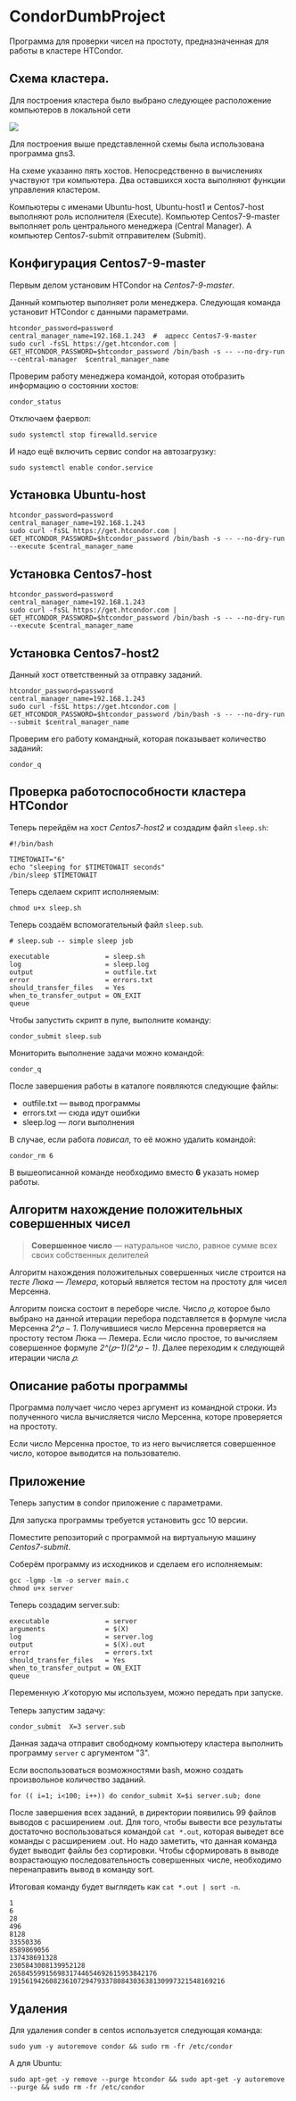 # CondorDumbProject

Программа для проверки чисел на простоту, предназначенная для работы в кластере HTCondor.

## Схема кластера.

Для построения кластера было выбрано следующее расположение компьютеров в локальной сети

![](1.png)

Для построения выше представленной схемы была использована
программа gns3.

На схеме указанно пять хостов. Непосредственно в
вычислениях участвуют три компьютера. Два оставшихся хоста выполняют
функции управления кластером.

Компьютеры с именами Ubuntu-host, Ubuntu-host1 и Centos7-host
выполняют роль исполнителя (Execute). Компьютер Centos7-9-master
выполняет роль центрального менеджера (Central Manager). А компьютер
Centos7-submit отправителем (Submit).

## Конфигурация Centos7-9-master 

Первым делом установим HTCondor на *Centos7-9-master*.

Данный компьютер выполняет роли менеджера. Следующая команда установит HTCondor с данными параметрами.


```
htcondor_password=password
central_manager_name=192.168.1.243  #  адресс Centos7-9-master
sudo curl -fsSL https://get.htcondor.com | GET_HTCONDOR_PASSWORD=$htcondor_password /bin/bash -s -- --no-dry-run --central-manager  $central_manager_name
```

Проверим работу менеджера командой, которая отобразить информацию о состоянии хостов:

```
condor_status
```

Отключаем фаервол:
```
sudo systemctl stop firewalld.service 
```

И надо ещё включить сервис condor на автозагрузку:

```
sudo systemctl enable condor.service
```

## Установка Ubuntu-host

```
htcondor_password=password
central_manager_name=192.168.1.243
sudo curl -fsSL https://get.htcondor.com | GET_HTCONDOR_PASSWORD=$htcondor_password /bin/bash -s -- --no-dry-run  --execute $central_manager_name
```

## Установка Centos7-host

```
htcondor_password=password
central_manager_name=192.168.1.243
sudo curl -fsSL https://get.htcondor.com | GET_HTCONDOR_PASSWORD=$htcondor_password /bin/bash -s -- --no-dry-run --execute $central_manager_name
```

## Установка Centos7-host2

Данный хост ответственный за отправку заданий.

```
htcondor_password=password
central_manager_name=192.168.1.243
sudo curl -fsSL https://get.htcondor.com | GET_HTCONDOR_PASSWORD=$htcondor_password /bin/bash -s -- --no-dry-run --submit $central_manager_name
```

Проверим его работу командный, которая показывает количество заданий:

```
condor_q
```

## Проверка работоспособности кластера HTCondor

Теперь перейдём на хост *Centos7-host2* и создадим файл `sleep.sh`:

```
#!/bin/bash

TIMETOWAIT="6"
echo "sleeping for $TIMETOWAIT seconds"
/bin/sleep $TIMETOWAIT
```

Теперь сделаем скрипт исполняемым:

```
chmod u+x sleep.sh
```

Теперь создаём вспомогательный файл `sleep.sub`.

```
# sleep.sub -- simple sleep job

executable              = sleep.sh
log                     = sleep.log
output                  = outfile.txt
error                   = errors.txt
should_transfer_files   = Yes
when_to_transfer_output = ON_EXIT
queue
```

Чтобы запустить скрипт в пуле, выполните команду:

```
condor_submit sleep.sub
```

Мониторить выполнение задачи можно командой:

```
condor_q
```

После завершения работы в каталоге появляются следующие файлы:

* outfile.txt — вывод программы
* errors.txt — сюда идут ошибки
* sleep.log — логи выполнения

В случае, если работа *повисал*, то её можно удалить командой:

```
condor_rm 6
```

В вышеописанной команде необходимо вместо **6** указать номер работы.

## Алгоритм нахождение положительных совершенных чисел

> **Совершенное число** — натуральное число, равное сумме всех своих
собственных делителей

Алгоритм нахождения положительных совершенных числе строится
на *тесте Люка — Лемера*, который является тестом на простоту
для чисел Мерсенна.

Алгоритм поиска состоит в переборе числе. Число *𝑝*, которое было
выбрано на данной итерации перебора подставляется в формуле
числа Мерсенна *2^𝑝 − 1*. Получившиеся число Мерсенна проверяется
на простоту тестом Люка — Лемера. Если число простое, то
вычисляем совершенное формуле *2^(𝑝−1)(2^𝑝 − 1)*. Далее переходим к
следующей итерации числа *𝑝*.

## Описание работы программы

Программа получает число через аргумент из командной строки. Из полученного числа вычисляется число Мерсенна, которе проверяется на простоту. 

Если число Мерсенна простое, то из него вычисляется совершенное число, которое выводится на пользователю.

## Приложение

Теперь запустим в condor приложение с параметрами.

Для запуска программы требуется установить gcc 10 версии.

Поместите репозиторий с программой на виртуальную машину *Centos7-submit*.

Соберём программу из исходников и сделаем его исполняемым:

```
gcc -lgmp -lm -o server main.c
chmod u+x server
```

Теперь создадим server.sub:

```
executable              = server
arguments               = $(X)
log                     = server.log
output                  = $(X).out
error                   = errors.txt
should_transfer_files   = Yes
when_to_transfer_output = ON_EXIT
queue

```

Переменную *𝑋* которую мы используем, можно передать при запуске.

Теперь запустим задачу:

```
condor_submit  X=3 server.sub
```

Данная задача отправит свободному компьютеру кластера выполнить программу `server` с аргументом "3".

Если воспользоваться возможностями bash, можно создать произвольное количество заданий.

```
for (( i=1; i<100; i++)) do condor_submit X=$i server.sub; done
```

После завершения всех заданий, в директории появились 99 файлов выводов с расширением .out. Для того, чтобы вывести все результаты достаточно воспользоваться командой `cat *.out`, которая выведет все команды с расширением .out. Но надо заметить, что данная команда будет выводит файлы без сортировки. Чтобы сформировать
в выводе возрастающую последовательность совершенных числе, необходимо перенаправить вывод в команду sort. 

Итоговая команду будет выглядеть как `cat *.out | sort -n`.

```
1
6
28
496
8128
33550336
8589869056
137438691328
2305843008139952128
2658455991569831744654692615953842176
191561942608236107294793378084303638130997321548169216
```

## Удаления

Для удаления conder в centos используется следующая команда:

```
sudo yum -y autoremove condor && sudo rm -fr /etc/condor
```

А для Ubuntu:

```
sudo apt-get -y remove --purge htcondor && sudo apt-get -y autoremove --purge && sudo rm -fr /etc/condor
```


